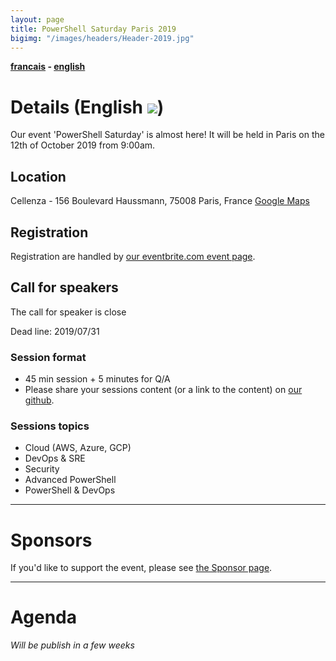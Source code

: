 ```yaml
---
layout: page
title: PowerShell Saturday Paris 2019
bigimg: "/images/headers/Header-2019.jpg"
---
```


<b>[francais](/powershellsat-2019) - [english](/powershellsat-2019en)</b>

# Details (English ![](https://github.com/FrPSUG/frpsug.github.io/raw/master/images/iconfinder_United-Kingdom-flag_32363.png)) 

Our event 'PowerShell Saturday' is almost here!
It will be held in Paris on the 12th of October 2019 from 9:00am.

## Location

Cellenza - 156 Boulevard Haussmann, 75008 Paris, France [Google Maps](https://goo.gl/maps/fww4JUjUByjLzwWL8)

## Registration

Registration are handled by [our eventbrite.com event page](https://pssatparis2019.eventbrite.com).

## Call for speakers

The call for speaker is close


Dead line: 2019/07/31

### Session format

* 45 min session + 5 minutes for Q/A
* Please share your sessions content (or a link to the content) on [our github](https://github.com/FrPSUG/Presentations).

### Sessions topics

* Cloud (AWS, Azure, GCP)
* DevOps & SRE
* Security
* Advanced PowerShell
* PowerShell & DevOps

<hr>

# Sponsors

If you'd like to support the event, please see [the Sponsor page](/pssat2019/sponsors-en).

<hr>

# Agenda

<i>Will be publish in a few weeks</i>
